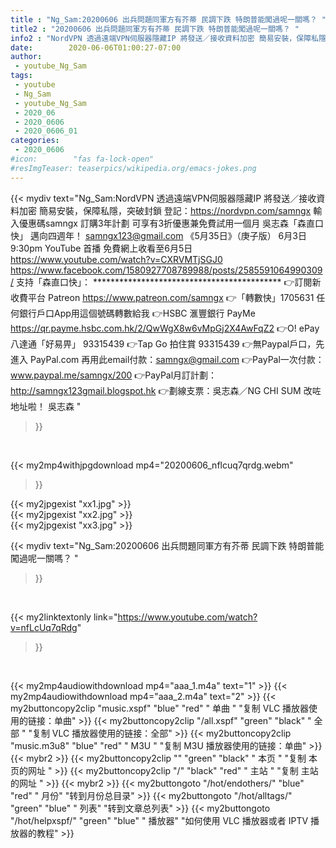```yaml
---
title : "Ng_Sam:20200606 出兵問題同軍方有芥蒂 民調下跌 特朗普能闖過呢一關嗎？ "
title2 : "20200606 出兵問題同軍方有芥蒂 民調下跌 特朗普能闖過呢一關嗎？ "
info2 : "NordVPN 透過遠端VPN伺服器隱藏IP 將發送／接收資料加密 簡易安裝，保障私隱，突破封鎖 登記：https://nordvpn.com/samngx 輸入優惠碼samngx 訂購3年計劃 可享有3折優惠兼免費試用一個月  吳志森「森直口快」 邁向四週年！ samngx123@gmail.com  《5月35日》（庚子版） 6月3日9:30pm YouTube 首播 免費網上收看至6月5日 https://www.youtube.com/watch?v=CXRVMTjSGJ0  https://www.facebook.com/1580927708789988/posts/2585591064990309/  支持「森直口快」： ******************************************* 👉訂閱新收費平台 Patreon https://www.patreon.com/samngx  👉「轉數快」1705631 任何銀行戶口App用這個號碼轉數給我  👉HSBC 滙豐銀行 PayMe https://qr.payme.hsbc.com.hk/2/QwWgX8w6vMpGj2X4AwFqZ2  👉O! ePay 八達通「好易畀」 93315439  👉Tap   Go 拍住賞 93315439  👉無Paypal戶口，先進入 PayPal.com 再用此email付款：samngx@gmail.com  👉PayPal一次付款： www.paypal.me/samngx/200  👉PayPal月訂計劃： http://samngx123gmail.blogspot.hk  👉劃線支票：吳志森／NG CHI SUM 改咗地址啦！ 吳志森 "
date:        2020-06-06T01:00:27-07:00
author:
 - youtube_Ng_Sam
tags:
 - youtube
 - Ng_Sam
 - youtube_Ng_Sam
 - 2020_06
 - 2020_0606
 - 2020_0606_01
categories:
 - 2020_0606
#icon:        "fas fa-lock-open"
#resImgTeaser: teaserpics/wikipedia.org/emacs-jokes.png
---
```


{{< mydiv text="Ng_Sam:NordVPN 透過遠端VPN伺服器隱藏IP 將發送／接收資料加密 簡易安裝，保障私隱，突破封鎖 登記：https://nordvpn.com/samngx 輸入優惠碼samngx 訂購3年計劃 可享有3折優惠兼免費試用一個月  吳志森「森直口快」 邁向四週年！ samngx123@gmail.com  《5月35日》（庚子版） 6月3日9:30pm YouTube 首播 免費網上收看至6月5日 https://www.youtube.com/watch?v=CXRVMTjSGJ0  https://www.facebook.com/1580927708789988/posts/2585591064990309/  支持「森直口快」： ******************************************* 👉訂閱新收費平台 Patreon https://www.patreon.com/samngx  👉「轉數快」1705631 任何銀行戶口App用這個號碼轉數給我  👉HSBC 滙豐銀行 PayMe https://qr.payme.hsbc.com.hk/2/QwWgX8w6vMpGj2X4AwFqZ2  👉O! ePay 八達通「好易畀」 93315439  👉Tap   Go 拍住賞 93315439  👉無Paypal戶口，先進入 PayPal.com 再用此email付款：samngx@gmail.com  👉PayPal一次付款： www.paypal.me/samngx/200  👉PayPal月訂計劃： http://samngx123gmail.blogspot.hk  👉劃線支票：吳志森／NG CHI SUM 改咗地址啦！ 吳志森 "
>}}
<br>


{{< my2mp4withjpgdownload mp4="20200606_nflcuq7qrdg.webm"
>}}

{{< my2jpgexist "xx1.jpg" >}}<br>
{{< my2jpgexist "xx2.jpg" >}}<br>
{{< my2jpgexist "xx3.jpg" >}}<br>



{{< mydiv text="Ng_Sam:20200606 出兵問題同軍方有芥蒂 民調下跌 特朗普能闖過呢一關嗎？ "
>}}
<br>

{{< my2linktextonly link="https://www.youtube.com/watch?v=nfLcUq7qRdg"
>}}


<br>

{{< my2mp4audiowithdownload mp4="aaa_1.m4a"    text="1" >}}
{{< my2mp4audiowithdownload mp4="aaa_2.m4a"    text="2" >}}
{{< my2buttoncopy2clip "music.xspf"        "blue"   "red"    " 单曲 "  "复制 VLC 播放器使用的链接：单曲" >}} {{< my2buttoncopy2clip "/all.xspf"         "green"  "black"  " 全部 "  "复制 VLC 播放器使用的链接：全部" >}} {{< my2buttoncopy2clip "music.m3u8"        "blue"   "red"    " M3U  "    "复制 M3U 播放器使用的链接：单曲" >}} {{< mybr2 >}} {{< my2buttoncopy2clip ""                  "green"  "black"  " 本页 "    "复制 本页的网址 " >}} {{< my2buttoncopy2clip "/"                 "black"  "red"    " 主站 "    "复制 主站的网址 " >}} {{< mybr2 >}} {{< my2buttongoto      "/hot/endothers/"   "blue"   "red"    " 月份"   "转到月份总目录" >}} {{< my2buttongoto      "/hot/alltags/"     "green"  "blue"   " 列表"   "转到文章总列表" >}} {{< my2buttongoto      "/hot/helpxspf/"    "green"  "blue"   " 播放器" "如何使用 VLC 播放器或者 IPTV 播放器的教程" >}} 
